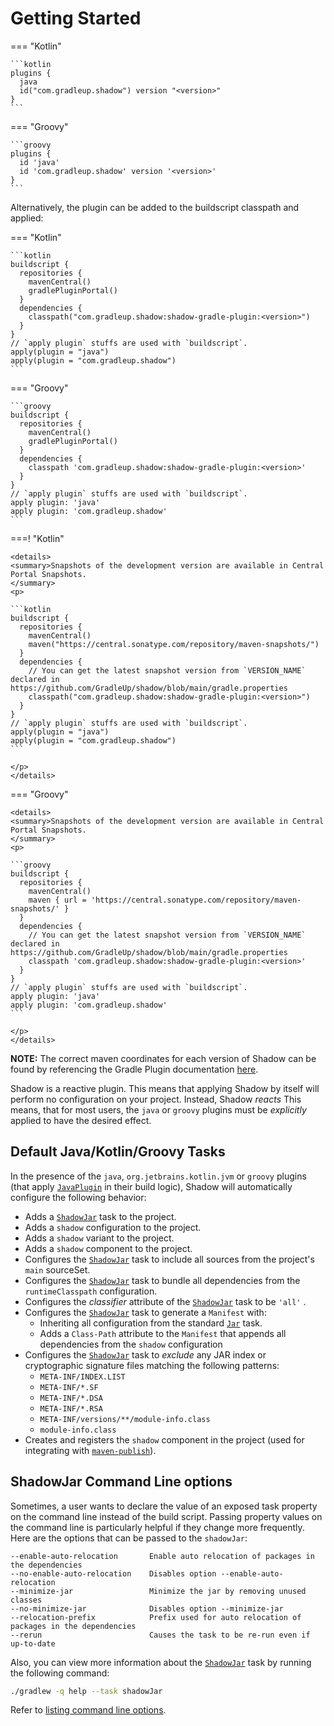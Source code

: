 # Getting Started

=== "Kotlin"

    ```kotlin
    plugins {
      java
      id("com.gradleup.shadow") version "<version>"
    }
    ```

=== "Groovy"

    ```groovy
    plugins {
      id 'java'
      id 'com.gradleup.shadow' version '<version>'
    }
    ```

Alternatively, the plugin can be added to the buildscript classpath and applied:

=== "Kotlin"

    ```kotlin
    buildscript {
      repositories {
        mavenCentral()
        gradlePluginPortal()
      }
      dependencies {
        classpath("com.gradleup.shadow:shadow-gradle-plugin:<version>")
      }
    }
    // `apply plugin` stuffs are used with `buildscript`.
    apply(plugin = "java")
    apply(plugin = "com.gradleup.shadow")
    ```

=== "Groovy"

    ```groovy
    buildscript {
      repositories {
        mavenCentral()
        gradlePluginPortal()
      }
      dependencies {
        classpath 'com.gradleup.shadow:shadow-gradle-plugin:<version>'
      }
    }
    // `apply plugin` stuffs are used with `buildscript`.
    apply plugin: 'java'
    apply plugin: 'com.gradleup.shadow'
    ```

===! "Kotlin"

    <details>
    <summary>Snapshots of the development version are available in Central Portal Snapshots.
    </summary>
    <p>

    ```kotlin
    buildscript {
      repositories {
        mavenCentral()
        maven("https://central.sonatype.com/repository/maven-snapshots/")
      }
      dependencies {
        // You can get the latest snapshot version from `VERSION_NAME` declared in https://github.com/GradleUp/shadow/blob/main/gradle.properties
        classpath("com.gradleup.shadow:shadow-gradle-plugin:<version>")
      }
    }
    // `apply plugin` stuffs are used with `buildscript`.
    apply(plugin = "java")
    apply(plugin = "com.gradleup.shadow")
    ```

    </p>
    </details>

=== "Groovy"

    <details>
    <summary>Snapshots of the development version are available in Central Portal Snapshots.
    </summary>
    <p>

    ```groovy
    buildscript {
      repositories {
        mavenCentral()
        maven { url = 'https://central.sonatype.com/repository/maven-snapshots/' }
      }
      dependencies {
        // You can get the latest snapshot version from `VERSION_NAME` declared in https://github.com/GradleUp/shadow/blob/main/gradle.properties
        classpath 'com.gradleup.shadow:shadow-gradle-plugin:<version>'
      }
    }
    // `apply plugin` stuffs are used with `buildscript`.
    apply plugin: 'java'
    apply plugin: 'com.gradleup.shadow'
    ```

    </p>
    </details>

**NOTE:** The correct maven coordinates for each version of Shadow can be found by referencing the Gradle Plugin
documentation [here](https://plugins.gradle.org/plugin/com.gradleup.shadow).

Shadow is a reactive plugin.
This means that applying Shadow by itself will perform no configuration on your project.
Instead, Shadow _reacts_
This means, that for most users, the `java` or `groovy` plugins must be _explicitly_ applied
to have the desired effect.

## Default Java/Kotlin/Groovy Tasks

In the presence of the `java`, `org.jetbrains.kotlin.jvm` or `groovy` plugins (that apply [`JavaPlugin`][JavaPlugin]
in their build logic), Shadow will automatically configure the following behavior:

* Adds a [`ShadowJar`][ShadowJar] task to the project.
* Adds a `shadow` configuration to the project.
* Adds a `shadow` variant to the project.
* Adds a `shadow` component to the project.
* Configures the [`ShadowJar`][ShadowJar] task to include all sources from the project's `main` sourceSet.
* Configures the [`ShadowJar`][ShadowJar] task to bundle all dependencies from the `runtimeClasspath` configuration.
* Configures the _classifier_ attribute of the [`ShadowJar`][ShadowJar] task to be `'all'` .
* Configures the [`ShadowJar`][ShadowJar] task to generate a `Manifest` with:
    * Inheriting all configuration from the standard [`Jar`][Jar] task.
    * Adds a `Class-Path` attribute to the `Manifest` that appends all dependencies from the `shadow` configuration
* Configures the [`ShadowJar`][ShadowJar] task to _exclude_ any JAR index or cryptographic signature files matching the
  following patterns:
    * `META-INF/INDEX.LIST`
    * `META-INF/*.SF`
    * `META-INF/*.DSA`
    * `META-INF/*.RSA`
    * `META-INF/versions/**/module-info.class`
    * `module-info.class`
* Creates and registers the `shadow` component in the project (used for integrating with
  [`maven-publish`][maven-publish]).

## ShadowJar Command Line options

Sometimes, a user wants to declare the value of an exposed task property on the command line instead of the
build script. Passing property values on the command line is particularly helpful if they change more frequently.  
Here are the options that can be passed to the `shadowJar`:

```
--enable-auto-relocation       Enable auto relocation of packages in the dependencies
--no-enable-auto-relocation    Disables option --enable-auto-relocation
--minimize-jar                 Minimize the jar by removing unused classes
--no-minimize-jar              Disables option --minimize-jar
--relocation-prefix            Prefix used for auto relocation of packages in the dependencies
--rerun                        Causes the task to be re-run even if up-to-date
```

Also, you can view more information about the [`ShadowJar`][ShadowJar] task by running the following command:

```sh
./gradlew -q help --task shadowJar
```

Refer to
[listing command line options](https://docs.gradle.org/current/userguide/custom_tasks.html#sec:listing_task_options).



[Jar]: https://docs.gradle.org/current/dsl/org.gradle.api.tasks.bundling.Jar.html
[JavaPlugin]: https://docs.gradle.org/current/userguide/java_plugin.html
[maven-publish]: https://docs.gradle.org/current/userguide/publishing_maven.html
[ShadowJar]: ../api/shadow/com.github.jengelman.gradle.plugins.shadow.tasks/-shadow-jar/index.html
